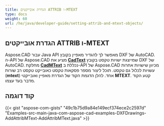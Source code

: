 ```yaml
---
title: הגדרת אובייקטים ATTRIB ו-MTEXT
type: docs
weight: 60
url: /he/java/developer-guide/setting-attrib-and-mtext-objects/
---
```


## **הגדרת אובייקטים ATTRIB ו-MTEXT**

Aspose.CAD עבור Java API מאפשר לך להגדיר מאפיין בקובץ DXF של AutoCAD. ה-API של Aspose.CAD מציע את [**CadText**](https://reference.aspose.com/cad/java/com.aspose.cad.fileformats.cad.cadobjects/cadtext) שמייצגת ישויות טקסט בקובץ DXF של AutoCAD. מחלקת [**CadMText**](https://reference.aspose.com/cad/java/com.aspose.cad.fileformats.cad.cadobjects/CadMText) נכללת ב-API של Aspose.CAD מכיוון שישויות אחרות עשויות לכלול גם טקסט. תוכל ליצור מספר פסקאות טקסט כאובייקט טקסט רב שורות (**mtext**) אחד. להלן הדגמת הקוד של הגדרת מאפיין ואובייקטי **MTEXT**. קטע הקוד מדבר בעד עצמו.

## קוד דוגמה

{{< gist "aspose-com-gists" "49c1b75d9a84e149ecf374ece2c2597d" "Examples-src-main-java-com-aspose-cad-examples-DXFDrawings-AddAttribMText-AddAttribMText.java" >}}
